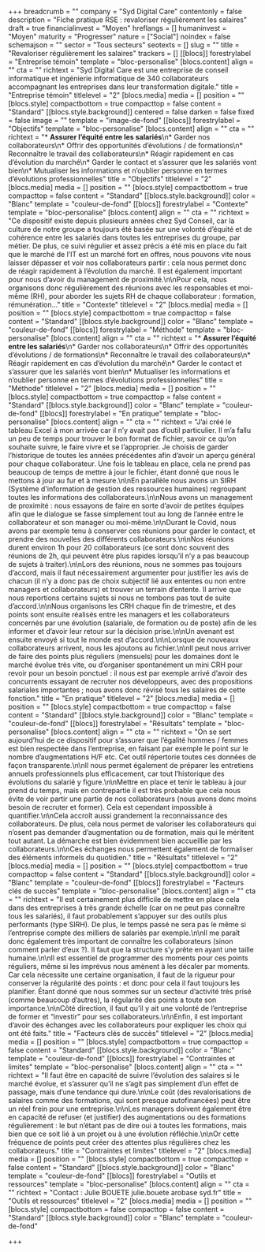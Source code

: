 +++
breadcrumb = ""
company = "Syd Digital Care"
contentonly = false
description = "Fiche pratique RSE : revaloriser régulièrement les salaires"
draft = true
financialinvest = "Moyen"
hreflangs = []
humaninvest = "Moyen"
maturity = "Progresser"
nature = ["Social"]
noindex = false
schemajson = ""
sector = "Tous secteurs"
seotexts = []
slug = ""
title = "Revaloriser régulièrement les salaires"
trackers = []
[[blocs]]
forestrylabel = "Entreprise témoin"
template = "bloc-personalise"
[blocs.content]
align = ""
cta = ""
richtext = "Syd Digital Care est une entreprise de conseil informatique et ingénierie informatique de 340 collaborateurs accompagnant les entreprises dans leur transformation digitale."
title = "Entreprise témoin"
titlelevel = "2"
[blocs.media]
media = []
position = ""
[blocs.style]
compactbottom = true
compacttop = false
content = "Standard"
[[blocs.style.background]]
centered = false
darken = false
fixed = false
image = ""
template = "image-de-fond"
[[blocs]]
forestrylabel = "Objectifs"
template = "bloc-personalise"
[blocs.content]
align = ""
cta = ""
richtext = "* **Assurer l’équité entre les salariés**\n* Garder nos collaborateurs\n* Offrir des opportunités d’évolutions / de formations\n* Reconnaître le travail des collaborateurs\n* Réagir rapidement en cas d’évolution du marché\n* Garder le contact et s’assurer que les salariés vont bien\n* Mutualiser les informations et n’oublier personne en termes d’évolutions professionnelles"
title = "Objectifs"
titlelevel = "2"
[blocs.media]
media = []
position = ""
[blocs.style]
compactbottom = true
compacttop = false
content = "Standard"
[[blocs.style.background]]
color = "Blanc"
template = "couleur-de-fond"
[[blocs]]
forestrylabel = "Contexte"
template = "bloc-personalise"
[blocs.content]
align = ""
cta = ""
richtext = "Ce dispositif existe depuis plusieurs années chez Syd Conseil, car la culture de notre groupe a toujours été basée sur une volonté d’équité et de cohérence entre les salariés dans toutes les entreprises du groupe, par métier. De plus, ce suivi régulier et assez précis a été mis en place du fait que le marché de l’IT est un marché fort en offres, nous pouvons vite nous laisser dépasser et voir nos collaborateurs partir : cela nous permet donc de réagir rapidement à l’évolution du marché. Il est également important pour nous d’avoir du management de proximité.\n\nPour cela, nous organisons donc régulièrement des réunions avec les responsables et moi-même (RH), pour aborder les sujets RH de chaque collaborateur : formation, rémunération…"
title = "Contexte"
titlelevel = "2"
[blocs.media]
media = []
position = ""
[blocs.style]
compactbottom = true
compacttop = false
content = "Standard"
[[blocs.style.background]]
color = "Blanc"
template = "couleur-de-fond"
[[blocs]]
forestrylabel = "Méthode"
template = "bloc-personalise"
[blocs.content]
align = ""
cta = ""
richtext = "* **Assurer l’équité entre les salariés**\n* Garder nos collaborateurs\n* Offrir des opportunités d’évolutions / de formations\n* Reconnaître le travail des collaborateurs\n* Réagir rapidement en cas d’évolution du marché\n* Garder le contact et s’assurer que les salariés vont bien\n* Mutualiser les informations et n’oublier personne en termes d’évolutions professionnelles"
title = "Méthode"
titlelevel = "2"
[blocs.media]
media = []
position = ""
[blocs.style]
compactbottom = true
compacttop = false
content = "Standard"
[[blocs.style.background]]
color = "Blanc"
template = "couleur-de-fond"
[[blocs]]
forestrylabel = "En pratique"
template = "bloc-personalise"
[blocs.content]
align = ""
cta = ""
richtext = "J’ai créé le tableau Excel à mon arrivée car il n’y avait pas d’outil particulier. Il m’a fallu un peu de temps pour trouver le bon format de fichier, savoir ce qu’on souhaite suivre, le faire vivre et se l’approprier. Je choisis de garder l’historique de toutes les années précédentes afin d’avoir un aperçu général pour chaque collaborateur. Une fois le tableau en place, cela ne prend pas beaucoup de temps de mettre à jour le fichier, étant donné que nous le mettons à jour au fur et à mesure.\n\nEn parallèle nous avons un SIRH (Système d'information de gestion des ressources humaines) regroupant toutes les informations des collaborateurs.\n\nNous avons un management de proximité : nous essayons de faire en sorte d’avoir de petites équipes afin que le dialogue se fasse simplement tout au long de l’année entre le collaborateur et son manager ou moi-même.\n\nDurant le Covid, nous avons par exemple tenu à conserver ces réunions pour garder le contact, et prendre des nouvelles des différents collaborateurs.\n\nNos réunions durent environ 1h pour 20 collaborateurs (ce sont donc souvent des réunions de 2h, qui peuvent être plus rapides lorsqu’il n’y a pas beaucoup de sujets à traiter).\n\nLors des réunions, nous ne sommes pas toujours d’accord, mais il faut nécessairement argumenter pour justifier les avis de chacun (il n’y a donc pas de choix subjectif lié aux ententes ou non entre managers et collaborateurs) et trouver un terrain d’entente. Il arrive que nous reportions certains sujets si nous ne tombons pas tout de suite d’accord.\n\nNous organisons les CRH chaque fin de trimestre, et des points sont ensuite réalisés entre les managers et les collaborateurs concernés par une évolution (salariale, de formation ou de poste) afin de les informer et d’avoir leur retour sur la décision prise.\n\nUn avenant est ensuite envoyé si tout le monde est d’accord.\n\nLorsque de nouveaux collaborateurs arrivent, nous les ajoutons au fichier.\n\nIl peut nous arriver de faire des points plus réguliers (mensuels) pour les domaines dont le marché évolue très vite, ou d’organiser spontanément un mini CRH pour revoir pour un besoin ponctuel : il nous est par exemple arrivé d’avoir des concurrents essayant de recruter nos développeurs, avec des propositions salariales importantes ; nous avons donc révisé tous les salaires de cette fonction."
title = "En pratique"
titlelevel = "2"
[blocs.media]
media = []
position = ""
[blocs.style]
compactbottom = true
compacttop = false
content = "Standard"
[[blocs.style.background]]
color = "Blanc"
template = "couleur-de-fond"
[[blocs]]
forestrylabel = "Résultats"
template = "bloc-personalise"
[blocs.content]
align = ""
cta = ""
richtext = "On se sert aujourd’hui de ce dispositif pour s’assurer que l’égalité hommes / femmes est bien respectée dans l’entreprise, en faisant par exemple le point sur le nombre d’augmentations H/F etc. Cet outil répertorie toutes ces données de façon transparente.\n\nIl nous permet également de préparer les entretiens annuels professionnels plus efficacement, car tout l’historique des évolutions du salarié y figure.\n\nMettre en place et tenir le tableau à jour prend du temps, mais en contrepartie il est très probable que cela nous évite de voir partir une partie de nos collaborateurs (nous avons donc moins besoin de recruter et former). Cela est cependant impossible à quantifier.\n\nCela accroît aussi grandement la reconnaissance des collaborateurs. De plus, cela nous permet de valoriser les collaborateurs qui n’osent pas demander d’augmentation ou de formation, mais qui le méritent tout autant. La démarche est bien évidemment bien accueillie par les collaborateurs.\n\nCes échanges nous permettent également de formaliser des éléments informels du quotidien."
title = "Résultats"
titlelevel = "2"
[blocs.media]
media = []
position = ""
[blocs.style]
compactbottom = true
compacttop = false
content = "Standard"
[[blocs.style.background]]
color = "Blanc"
template = "couleur-de-fond"
[[blocs]]
forestrylabel = "Facteurs clés de succès"
template = "bloc-personalise"
[blocs.content]
align = ""
cta = ""
richtext = "Il est certainement plus difficile de mettre en place cela dans des entreprises à très grande échelle (car on ne peut pas connaître tous les salariés), il faut probablement s’appuyer sur des outils plus performants (type SIRH). De plus, le temps passé ne sera pas le même si l’entreprise compte des milliers de salariés par exemple.\n\nIl me paraît donc également très important de connaître les collaborateurs (sinon comment parler d’eux ?). Il faut que la structure s’y prête en ayant une taille humaine.\n\nIl est essentiel de programmer des moments pour ces points réguliers, même si les imprévus nous amènent à les décaler par moments. Car cela nécessite une certaine organisation, il faut de la rigueur pour conserver la régularité des points : et donc pour cela il faut toujours les planifier. Étant donné que nous sommes sur un secteur d’activité très prisé (comme beaucoup d’autres), la régularité des points a toute son importance.\n\nCôté direction, il faut qu’il y ait une volonté de l’entreprise de former et “investir” pour ses collaborateurs.\n\nEnfin, il est important d’avoir des échanges avec les collaborateurs pour expliquer les choix qui ont été faits."
title = "Facteurs clés de succès"
titlelevel = "2"
[blocs.media]
media = []
position = ""
[blocs.style]
compactbottom = true
compacttop = false
content = "Standard"
[[blocs.style.background]]
color = "Blanc"
template = "couleur-de-fond"
[[blocs]]
forestrylabel = "Contraintes et limites"
template = "bloc-personalise"
[blocs.content]
align = ""
cta = ""
richtext = "Il faut être en capacité de suivre l’évolution des salaires si le marché évolue, et s’assurer qu’il ne s’agit pas simplement d’un effet de passage, mais d’une tendance qui dure.\n\nLe coût (des revalorisations de salaires comme des formations, qui sont presque autofinancées) peut être un réel frein pour une entreprise.\n\nLes managers doivent également être en capacité de refuser (et justifier) des augmentations ou des formations régulièrement : le but n’étant pas de dire oui à toutes les formations, mais bien que ce soit lié à un projet ou à une évolution réfléchie.\n\nOr cette fréquence de points peut créer des attentes plus régulières chez les collaborateurs."
title = "Contraintes et limites"
titlelevel = "2"
[blocs.media]
media = []
position = ""
[blocs.style]
compactbottom = true
compacttop = false
content = "Standard"
[[blocs.style.background]]
color = "Blanc"
template = "couleur-de-fond"
[[blocs]]
forestrylabel = "Outils et ressources"
template = "bloc-personalise"
[blocs.content]
align = ""
cta = ""
richtext = "Contact : Julie BOUETE julie.bouete arobase syd.fr"
title = "Outils et ressources"
titlelevel = "2"
[blocs.media]
media = []
position = ""
[blocs.style]
compactbottom = false
compacttop = false
content = "Standard"
[[blocs.style.background]]
color = "Blanc"
template = "couleur-de-fond"

+++
